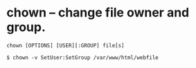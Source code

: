 # chown – change file owner and group.

```
chown [OPTIONS] [USER][:GROUP] file[s]
```

```
$ chown -v SetUser:SetGroup /var/www/html/webfile
```
